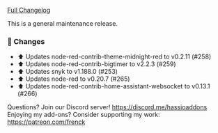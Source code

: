 [Full Changelog][changelog]

This is a general maintenance release.

### 🔨  Changes

- :arrow_up: Updates node-red-contrib-theme-midnight-red to v0.2.11 (#258)
- :arrow_up: Updates node-red-contrib-bigtimer to v2.2.3 (#259)
- :arrow_up: Updates snyk to v1.188.0 (#253)
- :arrow_up: Updates node-red to v0.20.7 (#265)
- :arrow_up: Updates node-red-contrib-home-assistant-websocket to v0.13.1 (#266)

[changelog]: https://github.com/hassio-addons/addon-node-red/compare/v4.0.1...v4.0.2

Questions? Join our Discord server! https://discord.me/hassioaddons
Enjoying my add-ons? Consider supporting my work: https://patreon.com/frenck